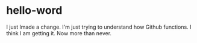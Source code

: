 # hello-word

I just lmade a change.
I'm just trying to understand how Github functions.
I think I am getting it.
Now more than never.
